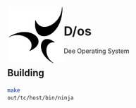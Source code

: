 <img align="left" height="128" src="D-os.gif">

# D/os

Dee Operating System

## Building

```sh
make
out/tc/host/bin/ninja
```
